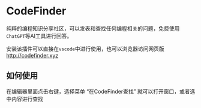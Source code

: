 # CodeFinder
纯粹的编程知识分享社区，可以发表和查找任何编程相关的问题，免费使用`ChatGPT`等AI工具进行回答。

安装该插件可以直接在`vscode`中进行使用，也可以浏览器访问网页版 http://codefinder.xyz

## 如何使用
在编辑器里面点击右键，选择菜单 “在CodeFinder查找” 就可以打开窗口，或者选中内容进行查找
